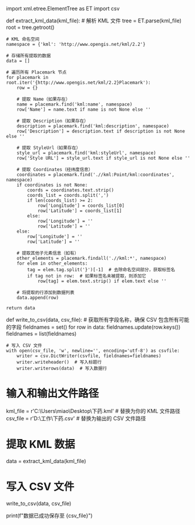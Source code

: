 import xml.etree.ElementTree as ET
import csv

def extract_kml_data(kml_file):
    # 解析 KML 文件
    tree = ET.parse(kml_file)
    root = tree.getroot()

    # KML 命名空间
    namespace = {'kml': 'http://www.opengis.net/kml/2.2'}

    # 存储所有提取的数据
    data = []

    # 遍历所有 Placemark 节点
    for placemark in root.iter('{http://www.opengis.net/kml/2.2}Placemark'):
        row = {}

        # 提取 Name（如果存在）
        name = placemark.find('kml:name', namespace)
        row['Name'] = name.text if name is not None else ''

        # 提取 Description（如果存在）
        description = placemark.find('kml:description', namespace)
        row['Description'] = description.text if description is not None else ''

        # 提取 StyleUrl（如果存在）
        style_url = placemark.find('kml:styleUrl', namespace)
        row['Style URL'] = style_url.text if style_url is not None else ''

        # 提取 Coordinates（经纬度信息）
        coordinates = placemark.find('.//kml:Point/kml:coordinates', namespace)
        if coordinates is not None:
            coords = coordinates.text.strip()
            coords_list = coords.split(',')
            if len(coords_list) >= 2:
                row['Longitude'] = coords_list[0]
                row['Latitude'] = coords_list[1]
            else:
                row['Longitude'] = ''
                row['Latitude'] = ''
        else:
            row['Longitude'] = ''
            row['Latitude'] = ''

        # 提取其他子元素信息（如有）
        other_elements = placemark.findall('.//kml:*', namespace)
        for elem in other_elements:
            tag = elem.tag.split('}')[-1]  # 去除命名空间部分，获取标签名
            if tag not in row:  # 如果标签名未被提取，则添加它
                row[tag] = elem.text.strip() if elem.text else ''

        # 将提取的行添加到数据列表
        data.append(row)

    return data

def write_to_csv(data, csv_file):
    # 获取所有字段名称，确保 CSV 包含所有可能的字段
    fieldnames = set()
    for row in data:
        fieldnames.update(row.keys())
    fieldnames = list(fieldnames)

    # 写入 CSV 文件
    with open(csv_file, 'w', newline='', encoding='utf-8') as csvfile:
        writer = csv.DictWriter(csvfile, fieldnames=fieldnames)
        writer.writeheader()  # 写入标题行
        writer.writerows(data)  # 写入数据行

# 输入和输出文件路径
kml_file = r'C:\Users\miao\Desktop\下药.kml'  # 替换为你的 KML 文件路径
csv_file = r'D:\工作\下药.csv'  # 替换为输出的 CSV 文件路径

# 提取 KML 数据
data = extract_kml_data(kml_file)

# 写入 CSV 文件
write_to_csv(data, csv_file)

print(f"数据已成功保存至 {csv_file}")
